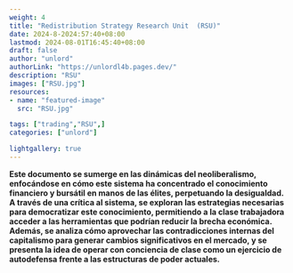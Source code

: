 ```yaml
---
weight: 4
title: "Redistribution Strategy Research Unit  (RSU)"
date: 2024-8-2024:57:40+08:00
lastmod: 2024-08-01T16:45:40+08:00
draft: false
author: "unlord"
authorLink: "https://unlordl4b.pages.dev/"
description: "RSU"
images: ["RSU.jpg"]
resources:
- name: "featured-image"
  src: "RSU.jpg"

tags: ["trading","RSU",]
categories: ["unlord"]

lightgallery: true
---
```


<b>Este documento se sumerge en las dinámicas del neoliberalismo, enfocándose en cómo este sistema ha concentrado el conocimiento financiero y bursátil
en manos de las élites, perpetuando la desigualdad. A través de una crítica al sistema, se exploran las estrategias necesarias para democratizar este conocimiento,
permitiendo a la clase trabajadora acceder a las herramientas que podrían reducir la brecha económica. Además, se analiza cómo aprovechar las contradicciones internas
del capitalismo para generar cambios significativos en el mercado, y se presenta la idea de operar con conciencia de clase como un ejercicio de autodefensa frente
a las estructuras de poder actuales. </b>

<!--more-->
